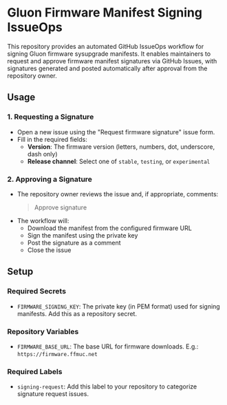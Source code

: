 # Gluon Firmware Manifest Signing IssueOps

This repository provides an automated GitHub IssueOps workflow for signing Gluon firmware sysupgrade manifests. It enables maintainers to request and approve firmware manifest signatures via GitHub Issues, with signatures generated and posted automatically after approval from the repository owner.

## Usage

### 1. Requesting a Signature
- Open a new issue using the "Request firmware signature" issue form.
- Fill in the required fields:
  - **Version**: The firmware version (letters, numbers, dot, underscore, dash only)
  - **Release channel**: Select one of `stable`, `testing`, or `experimental`

### 2. Approving a Signature
- The repository owner reviews the issue and, if appropriate, comments:
  > Approve signature
- The workflow will:
  - Download the manifest from the configured firmware URL
  - Sign the manifest using the private key
  - Post the signature as a comment
  - Close the issue

## Setup

### Required Secrets
- `FIRMWARE_SIGNING_KEY`: The private key (in PEM format) used for signing manifests. Add this as a repository secret.

### Repository Variables
- `FIRMWARE_BASE_URL`: The base URL for firmware downloads. E.g.: `https://firmware.ffmuc.net`

### Required Labels
- `signing-request`: Add this label to your repository to categorize signature request issues.
